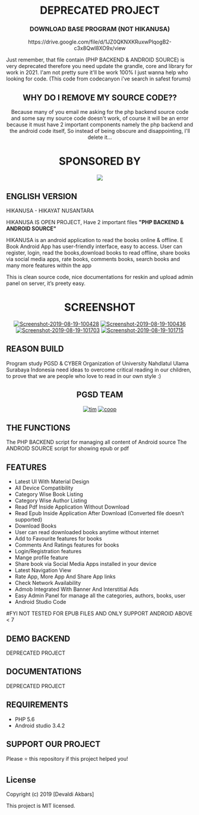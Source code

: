 <h1 align="center">DEPRECATED PROJECT</h1>

<h3 align="center">DOWNLOAD BASE PROGRAM (NOT HIKANUSA)</h3>
<p align="center">
https://drive.google.com/file/d/1JZ0QKNXKRuxwPlqogB2-c3x8QwI8XO9x/view
 
Just remember, that file contain (PHP BACKEND & ANDROID SOURCE) is very deprecated therefore you need update the grandle, core and library for work in 2021.
I'am not pretty sure it'll be work 100% I just wanna help who looking for code. (This code from codecanyon i've search in safest forums)

<h2 align="center">WHY DO I REMOVE MY SOURCE CODE??</h2>
<p align="center">
Because many of you email me asking for the php backend source code and some say my source code doesn't work, of course it will be an error because it must have 2 important components namely the php backend and the android code itself, So instead of being obscure and disappointing, I'll delete it...
</p>


<h1 align="center">SPONSORED BY</h1>
<p align="center">
<img src="https://user-images.githubusercontent.com/19890311/63231927-c5012380-c24c-11e9-8ab4-a58b85418b44.gif">
</p>

## ENGLISH VERSION
HIKANUSA - HIKAYAT NUSANTARA

HIKANUSA IS OPEN PROJECT, Have 2 important files <b>"PHP BACKEND & ANDROID SOURCE"</b>

HIKANUSA is an android application to read the books online & offline. E Book Android App has user-friendly interface, easy to access. User can register, login, read the books,download books to read offline, share books via social media apps, rate books, comments books, search books and many more features within the app

This is clean source code, nice documentations for reskin and upload admin panel on server, it’s preety easy.

<h1 align="center">SCREENSHOT</h1>
<p align="center">
<a href="https://ibb.co/MR7Sgzc"><img src="https://i.ibb.co/MR7Sgzc/Screenshot-2019-08-19-100428.jpg" alt="Screenshot-2019-08-19-100428" border="0"></a> <a href="https://ibb.co/VVjSnhR"> <img src="https://i.ibb.co/VVjSnhR/Screenshot-2019-08-19-100436.jpg" alt="Screenshot-2019-08-19-100436" border="0"></a><a href="https://ibb.co/LNQWMVy"> <img src="https://i.ibb.co/LNQWMVy/Screenshot-2019-08-19-101703.jpg" alt="Screenshot-2019-08-19-101703" border="0"></a> <a href="https://ibb.co/K54Mxzk"> <img src="https://i.ibb.co/K54Mxzk/Screenshot-2019-08-19-101715.jpg" alt="Screenshot-2019-08-19-101715" border="0"></a>
</P>

## REASON BUILD
Program study PGSD & CYBER Organization of University Nahdlatul Ulama Surabaya Indonesia need ideas to overcome critical reading in our children, to prove that we are people who love to read in our own style :)
<h2 align="center">PGSD TEAM</h2>
<p align="center"><a href="https://ibb.co/GV621n3"><img src="https://i.ibb.co/XzQsdjk/tim.png" alt="tim" border="0"></a>
<a href="https://ibb.co/6Nsm5kc"><img src="https://i.ibb.co/8X80VHn/coop.png" alt="coop" border="0"></a></p>

## THE FUNCTIONS
The PHP BACKEND script for managing all content of Android source
The ANDROID SOURCE script for showing epub or pdf

## FEATURES
- Latest UI With Material Design
- All Device Compatibility
- Category Wise Book Listing
- Category Wise Author Listing
- Read Pdf Inside Application Without Download
- Read Epub Inside Application After Download (Converted file doesn’t supported)
- Download Books
- User can read downloaded books anytime without internet
- Add to Favourite features for books
- Comments And Ratings features for books
- Login/Registration features
- Mange profile feature
- Share book via Social Media Apps installed in your device
- Latest Navigation View
- Rate App, More App And Share App links
- Check Network Availability
- Admob Integrated With Banner And Interstitial Ads
- Easy Admin Panel for manage all the categories, authors, books, user
- Android Studio Code

#FYI
NOT TESTED FOR EPUB FILES AND ONLY SUPPORT ANDROID ABOVE < 7

## DEMO BACKEND
DEPRECATED PROJECT

## DOCUMENTATIONS
DEPRECATED PROJECT

## REQUIREMENTS
- PHP 5.6
- Android studio 3.4.2

## SUPPORT OUR PROJECT

Please ⭐️ this repository if this project helped you!

## License

Copyright (c) 2019 [Devaldi Akbars]

This project is MIT licensed.
